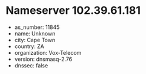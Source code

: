 # Nameserver 102.39.61.181

* as_number: 11845
* name: Unknown
* city: Cape Town
* country: ZA
* organization: Vox-Telecom
* version: dnsmasq-2.76
* dnssec: false
